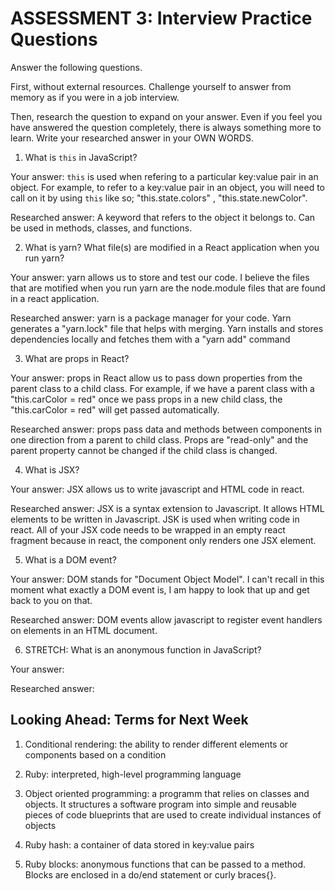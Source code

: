 # ASSESSMENT 3: Interview Practice Questions

Answer the following questions.

First, without external resources. Challenge yourself to answer from memory as if you were in a job interview.

Then, research the question to expand on your answer. Even if you feel you have answered the question completely, there is always something more to learn. Write your researched answer in your OWN WORDS.


1. What is `this` in JavaScript?

  Your answer: `this` is used when refering to a particular key:value pair in an object. For example, to refer to a key:value pair in an object, you will need to call on it by using `this` like so; "this.state.colors" , "this.state.newColor". 

  Researched answer: A keyword that refers to the object it belongs to. Can be used in methods, classes, and functions. 



2. What is yarn? What file(s) are modified in a React application when you run yarn?

  Your answer: yarn allows us to store and test our code. I believe the files that are motified when you run yarn are the node.module files that are found in a react application.

  Researched answer: yarn is a package manager for your code. Yarn generates a "yarn.lock" file that helps with merging. Yarn installs and stores dependencies locally and fetches them with a "yarn add" command



3. What are props in React?

  Your answer: props in React allow us to pass down properties from the parent class to a child class. For example, if we have a parent class with a "this.carColor = red" once we pass props in a new child class, the "this.carColor = red" will get passed automatically.

  Researched answer: props pass data and methods between components in one direction from a parent to child class. Props are "read-only" and the parent property cannot be changed if the child class is changed. 



4. What is JSX?

  Your answer: JSX allows us to write javascript and HTML code in react.

  Researched answer: JSX is a syntax extension to Javascript. It allows HTML elements to be written in Javascript. JSK is used when writing code in react. All of your JSX code needs to be wrapped in an empty react fragment because in react, the component only renders one JSX element. 



5. What is a DOM event?

  Your answer: DOM stands for "Document Object Model". I can't recall in this moment what exactly a DOM event is, I am happy to look that up and get back to you on that. 

  Researched answer: DOM events allow javascript to register event handlers on elements in an HTML document.



6. STRETCH: What is an anonymous function in JavaScript?

  Your answer:

  Researched answer:


## Looking Ahead: Terms for Next Week

1. Conditional rendering: the ability to render different elements or components based on a condition

2. Ruby: interpreted, high-level programming language 

3. Object oriented programming: a programm that relies on classes and objects. It structures a software program into simple and reusable pieces of code blueprints that are used to create individual instances of objects

4. Ruby hash: a container of data stored in key:value pairs 

5. Ruby blocks: anonymous functions that can be passed to a method. Blocks are enclosed in a do/end statement or curly braces{}.
